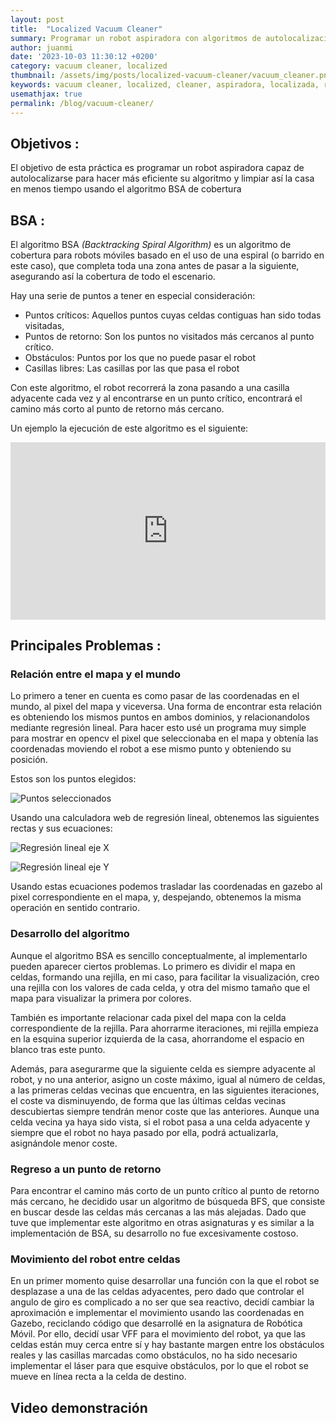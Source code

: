 ```yaml
---
layout: post
title:  "Localized Vacuum Cleaner"
summary: Programar un robot aspiradora con algoritmos de autolocalización
author: juanmi
date: '2023-10-03 11:30:12 +0200'
category: vacuum cleaner, localized
thumbnail: /assets/img/posts/localized-vacuum-cleaner/vacuum_cleaner.png
keywords: vacuum cleaner, localized, cleaner, aspiradora, localizada, robot aspiradora
usemathjax: true
permalink: /blog/vacuum-cleaner/
---
```


## Objetivos :

El objetivo de esta práctica es programar un robot aspiradora capaz de autolocalizarse para hacer más eficiente su algoritmo y limpiar así la casa
en menos tiempo usando el algoritmo BSA de cobertura

## BSA :

El algoritmo BSA _(Backtracking Spiral Algorithm)_ es un algoritmo de cobertura para robots móviles basado en el uso de una espiral (o barrido en este caso), que completa toda una zona antes de pasar a la siguiente, asegurando así la cobertura de todo el escenario.

Hay una serie de puntos a tener en especial consideración:
- Puntos críticos: Aquellos puntos cuyas celdas contiguas han sido todas visitadas,
- Puntos de retorno: Son los puntos no visitados más cercanos al punto crítico.
- Obstáculos: Puntos por los que no puede pasar el robot
- Casillas libres: Las casillas por las que pasa el robot

Con este algoritmo, el robot recorrerá la zona pasando a una casilla adyacente cada vez y al encontrarse en un punto crítico, encontrará el camino más corto al punto de retorno más cercano.

Un ejemplo la ejecución de este algoritmo es el siguiente:

<div style="position: relative; padding-bottom: 56.25%; height: 0;"><iframe src="https://jumpshare.com/embed/8ntvBXXYcdfrKgIe9kpd" frameborder="0" webkitallowfullscreen mozallowfullscreen allowfullscreen style="position: absolute; top: 0; left: 0; width: 100%; height: 100%;"></iframe></div>

## Principales Problemas :

### Relación entre el mapa y el mundo

Lo primero a tener en cuenta es como pasar de las coordenadas en el mundo, al pixel del mapa y viceversa. Una forma de encontrar esta relación es obteniendo los mismos puntos en ambos dominios, y relacionandolos mediante regresión lineal. 
Para hacer esto usé un programa muy simple para mostrar en opencv el pixel que seleccionaba en el mapa y obtenía las coordenadas moviendo el robot a ese mismo punto y obteniendo su posición. 

Estos son los puntos elegidos:

![Puntos seleccionados](../../assets/img/posts/localized-vacuum-cleaner/Regresion-lineal-puntos.png)

Usando una calculadora web de regresión lineal, obtenemos las siguientes rectas y sus ecuaciones:

![Regresión lineal eje X](../../assets/img/posts/localized-vacuum-cleaner/Regresion-lineal-X.png)

![Regresión lineal eje Y](../../assets/img/posts/localized-vacuum-cleaner/Regresion-lineal-Y.png)

Usando estas ecuaciones podemos trasladar las coordenadas en gazebo al pixel correspondiente en el mapa, y, despejando, obtenemos la misma operación en sentido contrario.

### Desarrollo del algoritmo

Aunque el algoritmo BSA es sencillo conceptualmente, al implementarlo pueden aparecer ciertos problemas. 
Lo primero es dividir el mapa en celdas, formando una rejilla, en mi caso, para facilitar la visualización, creo una rejilla con los valores de cada celda, y otra del mismo tamaño que el mapa para visualizar la primera por colores.

También es importante relacionar cada pixel del mapa con la celda correspondiente de la rejilla. Para ahorrarme iteraciones, mi rejilla empieza en la esquina superior izquierda de la casa, ahorrandome el espacio en blanco tras este punto.

Además, para asegurarme que la siguiente celda es siempre adyacente al robot, y no una anterior, asigno un coste máximo, igual al número de celdas, a las primeras celdas vecinas que encuentra, en las siguientes iteraciones, el coste va disminuyendo, de forma que las últimas celdas vecinas descubiertas siempre tendrán menor coste que las anteriores. Aunque una celda vecina ya haya sido vista, si el robot pasa a una celda adyacente y siempre que el robot no haya pasado por ella, podrá actualizarla, asignándole menor coste.

### Regreso a un punto de retorno

Para encontrar el camino más corto de un punto crítico al punto de retorno más cercano, he decidido usar un algoritmo de búsqueda BFS, que consiste en buscar desde las celdas más cercanas a las más alejadas. Dado que tuve que implementar este algoritmo en otras asignaturas y es similar a la implementación de BSA, su desarrollo no fue excesivamente costoso.

### Movimiento del robot entre celdas

En un primer momento quise desarrollar una función con la que el robot se desplazase a una de las celdas adyacentes, pero dado que controlar el angulo de giro es complicado a no ser que sea reactivo, decidí cambiar la aproximación e implementar el movimiento usando las coordenadas en Gazebo, reciclando código que desarrollé en la asignatura de Robótica Móvil. 
Por ello, decidí usar VFF para el movimiento del robot, ya que las celdas están muy cerca entre sí y hay bastante margen entre los obstáculos reales y las casillas marcadas como obstáculos, no ha sido necesario implementar el láser para que esquive obstáculos, por lo que el robot se mueve en línea recta a la celda de destino.

## Video demonstración